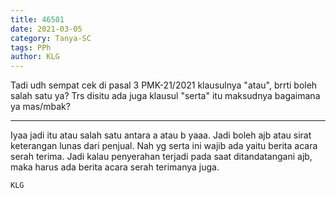 ```yaml
---
title: 46501
date: 2021-03-05
category: Tanya-SC
tags: PPh
author: KLG
---
```


Tadi udh sempat cek di pasal 3 PMK-21/2021 klausulnya "atau", brrti boleh salah satu ya? Trs disitu ada juga klausul "serta" itu maksudnya bagaimana ya mas/mbak?

---

Iyaa jadi itu atau salah satu antara a atau b yaaa. Jadi boleh ajb atau sirat keterangan lunas dari penjual. Nah yg serta ini wajib ada yaitu berita acara serah terima. Jadi kalau penyerahan terjadi pada saat ditandatangani ajb, maka harus ada berita acara serah terimanya juga.

`KLG`
